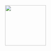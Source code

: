 <div align="center">
<img height="128" src="https://cdn3.emoji.gg/emojis/3971-pepejuicespin.gif"  />
</div>
